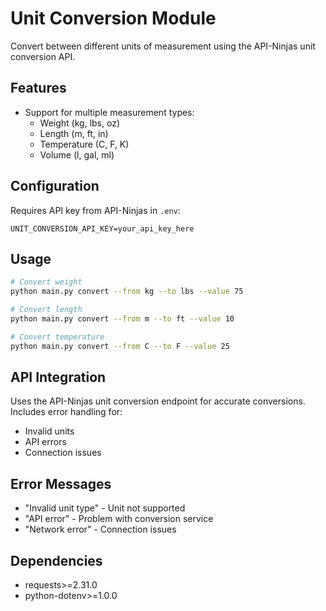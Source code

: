 # Unit Conversion Module

Convert between different units of measurement using the API-Ninjas unit conversion API.

## Features

- Support for multiple measurement types:
  - Weight (kg, lbs, oz)
  - Length (m, ft, in)
  - Temperature (C, F, K)
  - Volume (l, gal, ml)

## Configuration

Requires API key from API-Ninjas in `.env`:

```
UNIT_CONVERSION_API_KEY=your_api_key_here
```

## Usage

```sh
# Convert weight
python main.py convert --from kg --to lbs --value 75

# Convert length
python main.py convert --from m --to ft --value 10

# Convert temperature
python main.py convert --from C --to F --value 25
```

## API Integration

Uses the API-Ninjas unit conversion endpoint for accurate conversions. Includes error handling for:

- Invalid units
- API errors
- Connection issues

## Error Messages

- "Invalid unit type" - Unit not supported
- "API error" - Problem with conversion service
- "Network error" - Connection issues

## Dependencies

- requests>=2.31.0
- python-dotenv>=1.0.0
